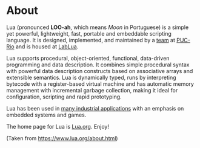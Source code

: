 # About

Lua (pronounced __LOO-ah__, which means *Moon* in Portuguese) is a simple yet powerful, lightweight, fast, portable and embeddable scripting language.
It is designed, implemented, and maintained by a [team](https://www.lua.org/authors.html) at [PUC-Rio](https://www.puc-rio.br/) and is housed at [LabLua](http://www.lua.inf.puc-rio.br/).

Lua supports procedural, object-oriented, functional, data-driven programming and data description.
It combines simple procedural syntax with powerful data description constructs based on associative arrays and extensible semantics.
Lua is dynamically typed, runs by interpreting bytecode with a register-based virtual machine and has automatic memory management with incremental garbage collection, making it ideal for configuration, scripting and rapid prototyping.

Lua has been used in [many industrial applications](https://sites.google.com/site/marbux/home/where-lua-is-used#8S4UcLlroV5fq8i3WSheIA) with an emphasis on embedded systems and games.

The home page for Lua is [Lua.org](https://www.lua.org/).
Enjoy!

(Taken from https://www.lua.org/about.html)

